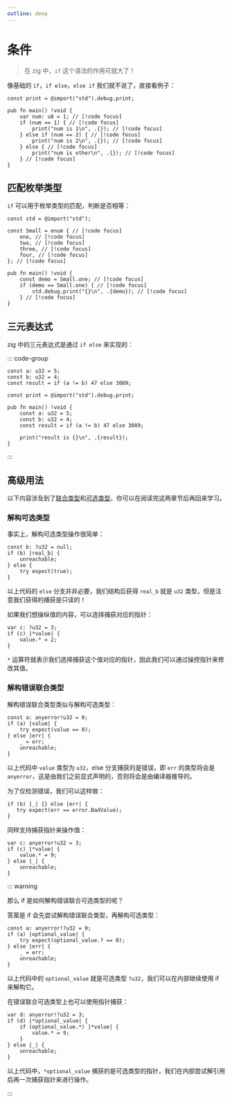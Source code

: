 ```yaml
---
outline: deep
---
```


# 条件

> 在 zig 中，`if` 这个语法的作用可就大了！

像基础的 `if`，`if else`，`else if` 我们就不说了，直接看例子：

```zig
const print = @import("std").debug.print;

pub fn main() !void {
    var num: u8 = 1; // [!code focus]
    if (num == 1) { // [!code focus]
        print("num is 1\n", .{}); // [!code focus]
    } else if (num == 2) { // [!code focus]
        print("num is 2\n", .{}); // [!code focus]
    } else { // [!code focus]
        print("num is other\n", .{}); // [!code focus]
    } // [!code focus]
}
```

## 匹配枚举类型

`if` 可以用于枚举类型的匹配，判断是否相等：

```zig
const std = @import("std");

const Small = enum { // [!code focus]
    one, // [!code focus]
    two, // [!code focus]
    three, // [!code focus]
    four, // [!code focus]
}; // [!code focus]

pub fn main() !void {
    const demo = Small.one; // [!code focus]
    if (demo == Small.one) { // [!code focus]
        std.debug.print("{}\n", .{demo}); // [!code focus]
    } // [!code focus]
}
```

## 三元表达式

zig 中的三元表达式是通过 `if else` 来实现的：

::: code-group

```zig [default]
const a: u32 = 5;
const b: u32 = 4;
const result = if (a != b) 47 else 3089;
```

```zig [more]
const print = @import("std").debug.print;

pub fn main() !void {
    const a: u32 = 5;
    const b: u32 = 4;
    const result = if (a != b) 47 else 3089;

    print("result is {}\n", .{result});
}
```

:::

## 高级用法

以下内容涉及到了[联合类型](/basic/union)和[可选类型](/basic/optional_type)，你可以在阅读完这两章节后再回来学习。

### 解构可选类型

事实上，解构可选类型操作很简单：

```zig
const b: ?u32 = null;
if (b) |real_b| {
    unreachable;
} else {
    try expect(true);
}
```

以上代码的 `else` 分支并非必要，我们结构后获得 `real_b` 就是 `u32` 类型，但是注意我们获得的捕获是只读的！

如果我们想操纵值的内容，可以选择捕获对应的指针：

```zig
var c: ?u32 = 3;
if (c) |*value| {
    value.* = 2;
}
```

`*` 运算符就表示我们选择捕获这个值对应的指针，因此我们可以通过操控指针来修改其值。

### 解构错误联合类型

解构错误联合类型类似与解构可选类型：

```zig
const a: anyerror!u32 = 0;
if (a) |value| {
    try expect(value == 0);
} else |err| {
    _ = err;
    unreachable;
}
```

以上代码中 `value` 类型为 `u32`，else 分支捕获的是错误，即 `err` 的类型将会是 `anyerror`，这是由我们之前显式声明的，否则将会是由编译器推导的。

为了仅检测错误，我们可以这样做：

```zig
if (b) |_| {} else |err| {
   try expect(err == error.BadValue);
}
```

同样支持捕获指针来操作值：

```zig
var c: anyerror!u32 = 3;
if (c) |*value| {
    value.* = 9;
} else |_| {
    unreachable;
}
```

::: warning

那么 if 是如何解构错误联合可选类型的呢？

答案是 if 会先尝试解构错误联合类型，再解构可选类型：

```zig
const a: anyerror!?u32 = 0;
if (a) |optional_value| {
    try expect(optional_value.? == 0);
} else |err| {
    _ = err;
    unreachable;
}
```

以上代码中的 `optional_value` 就是可选类型 `?u32`，我们可以在内部继续使用 if 来解构它。

在错误联合可选类型上也可以使用指针捕获：

```zig
var d: anyerror!?u32 = 3;
if (d) |*optional_value| {
    if (optional_value.*) |*value| {
        value.* = 9;
    }
} else |_| {
    unreachable;
}
```

以上代码中，`*optional_value` 捕获的是可选类型的指针，我们在内部尝试解引用后再一次捕获指针来进行操作。

:::
